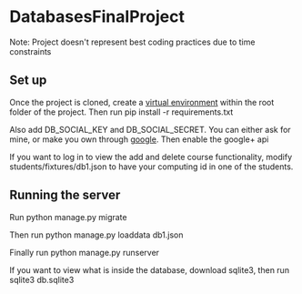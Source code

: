 # DatabasesFinalProject
Note: Project doesn't represent best coding practices due to time constraints

## Set up
Once the project is cloned, create a [virtual environment](https://docs.python.org/3/library/venv.html) within the root folder of the project.
Then run pip install -r requirements.txt

Also add DB_SOCIAL_KEY and DB_SOCIAL_SECRET. You can either ask for mine, or make you own through [google](https://console.developers.google.com/projectselector/apis/library?supportedpurview=project). Then enable the google+ api

If you want to log in to view the add and delete course functionality, modify students/fixtures/db1.json to have your computing id in one of the students.

## Running the server
Run python manage.py migrate

Then run python manage.py loaddata db1.json

Finally run python manage.py runserver

If you want to view what is inside the database, download sqlite3, then run sqlite3 db.sqlite3
